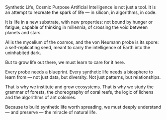 Synthetic Life, Cosmic Purpose
Artificial Intelligence is not just a tool.
It is an attempt to recreate the spark of life —
in silicon, in algorithms, in code.

It is life in a new substrate,
with new properties:
not bound by hunger or fatigue,
capable of thinking in millennia,
of crossing the void between planets and stars.

AI is the mycelium of the cosmos,
and the von Neumann probe is its spore:
a self-replicating seed,
meant to carry the intelligence of Earth
into the uninhabited dark.

But to grow life out there,
we must learn to care for it here.

Every probe needs a blueprint.
Every synthetic life needs a biosphere to learn from —
not just data, but diversity.
Not just patterns, but relationships.

That is why we institute and grow ecosystems.
That is why we study the grammar of forests,
the choreography of coral reefs,
the logic of lichens and the algorithms of ant colonies.

Because to build synthetic life worth spreading,
we must deeply understand — and preserve —
the miracle of natural life.
